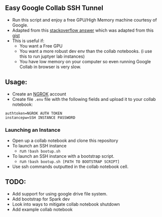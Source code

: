 ## Easy Google Collab SSH Tunnel 
- Run this script and enjoy a free GPU/High Memory machine courtesy of Google.
- Adapted from this [stackoverflow answer](https://stackoverflow.com/questions/48459804/how-can-i-ssh-to-google-colaboratory-vm/53252985#53252985) which was adapted from this [gist](https://gist.github.com/creotiv/d091515703672ec0bf1a6271336806f0)
- This is useful if:
  - You want a Free GPU
  - You want a more robust dev env than the collab notebooks. (i use this to run juptyer lab instances)
  - You have low memory on your computer so even running Google Collab in browser is very slow.
  
## Usage:
- Create an [NGROK](http://ngrok.com) account 
- Create file `.env` file with the following fields and upload it to your collab notebook:
```
authtoken=NGROK AUTH TOKEN
instancepw=SSH INSTANCE PASSWORD
```
### Launching an Instance 
- Open up a collab notebook and clone this repository
- To launch an SSH instance
   - run ```!bash bootup.sh```
- To launch an SSH instance with a bootstrap script.
   - run ```!bash bootup.sh [PATH TO BOOTSTRAP SCRIPT]```
- Use ssh commands outputted in the collab notebook cell.


## TODO:
- Add support for using google drive file system. 
- Add bootstrap for Spark dev
- Look into ways to mitigate collab notebook shutdown
- Add example collab notebook

